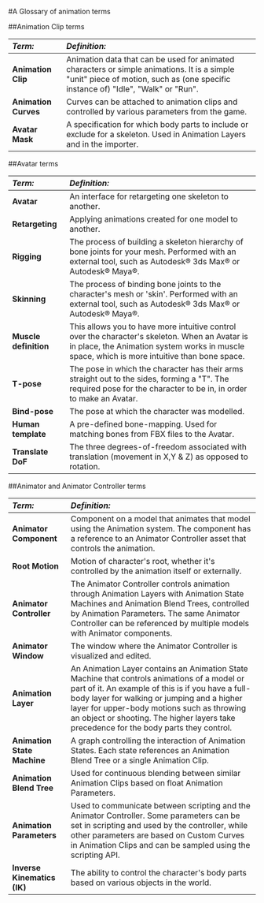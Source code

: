 #A Glossary of animation terms


##Animation Clip terms

|**_Term:_** |**_Definition:_** |
|:---|:---|
|__Animation Clip__ | Animation data that can be used for animated characters or simple animations. It is a simple "unit" piece of motion, such as (one specific instance of) "Idle", "Walk" or "Run".|
|__Animation Curves__ | Curves can be attached to animation clips and controlled by various parameters from the game.|
|__Avatar Mask__ | A specification for which body parts to include or exclude for a skeleton. Used in Animation Layers and in the importer.|


##Avatar terms

|**_Term:_** |**_Definition:_** |
|:---|:---|
|__Avatar__ |An interface for retargeting one skeleton to another. |
|__Retargeting__ |Applying animations created for one model to another. |
|__Rigging__ |The process of building a skeleton hierarchy of bone joints for your mesh. Performed with an external tool, such as Autodesk® 3ds Max® or Autodesk® Maya®. |
|__Skinning__ |The process of binding bone joints to the character's mesh or 'skin'. Performed with an external tool, such as Autodesk® 3ds Max® or Autodesk® Maya®. |
|__Muscle definition__ |This allows you to have more intuitive control over the character's skeleton. When an Avatar is in place, the Animation system works in muscle space, which is more intuitive than bone space. |
|__T-pose__ |The pose in which the character has their arms straight out to the sides, forming a "T". The required pose for the character to be in, in order to make an Avatar. |
|__Bind-pose__| The pose at which the character was modelled. |
|__Human template__ |A pre-defined bone-mapping. Used for matching bones from FBX files to the Avatar. |
|__Translate DoF__ |The three degrees-of-freedom associated with translation (movement in X,Y & Z) as opposed to rotation. |


##Animator and Animator Controller terms

|**_Term:_** |**_Definition:_** |
|:---|:---|
|__Animator Component__ |Component on a model that animates that model using the Animation system. The component has a reference to an Animator Controller asset that controls the animation. |
|__Root Motion__ |Motion of character's root, whether it's controlled by the animation itself or externally. |
|__Animator Controller__ |The Animator Controller controls animation through Animation Layers with Animation State Machines and Animation Blend Trees, controlled by Animation Parameters. The same Animator Controller can be referenced by multiple models with Animator components. |
|__Animator Window__ |The window where the Animator Controller is visualized and edited. |
|__Animation Layer__ |An Animation Layer contains an Animation State Machine that controls animations of a model or part of it. An example of this is if you have a full-body layer for walking or jumping and a higher layer for upper-body motions such as throwing an object or shooting. The higher layers take precedence for the body parts they control. |
|__Animation State Machine__ |A graph controlling the interaction of Animation States. Each state references an Animation Blend Tree or a single Animation Clip. |
|__Animation Blend Tree__ |Used for continuous blending between similar Animation Clips based on float Animation Parameters. |
|__Animation Parameters__ |Used to communicate between scripting and the Animator Controller. Some parameters can be set in scripting and used by the controller, while other parameters are based on Custom Curves in Animation Clips and can be sampled using the scripting API. |
|__Inverse Kinematics (IK)__ |The ability to control the character's body parts based on various objects in the world. |
